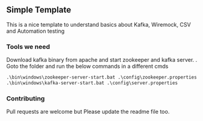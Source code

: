 ## Simple Template

This is a nice template to understand basics about Kafka, Wiremock, CSV and Automation testing

### Tools we need

Download kafka binary from apache and start zookeeper and kafka server.
    . Goto the folder and run the below commands in a different cmds
```bat
.\bin\windows\zookeeper-server-start.bat .\config\zookeeper.properties
.\bin\windows\kafka-server-start.bat .\config\server.properties
```

### Contributing
Pull requests are welcome but Please update the readme file too.
